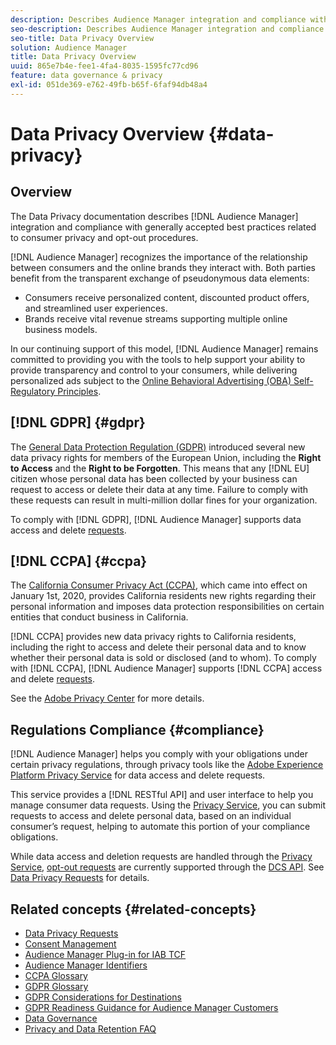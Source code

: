 ```yaml
---
description: Describes Audience Manager integration and compliance with generally accepted best practices related to consumer privacy and opt-out procedures.
seo-description: Describes Audience Manager integration and compliance with generally accepted best practices related to consumer privacy and opt-out procedures.
seo-title: Data Privacy Overview
solution: Audience Manager
title: Data Privacy Overview
uuid: 865e7b4e-fee1-4fa4-8035-1595fc77cd96
feature: data governance & privacy
exl-id: 051de369-e762-49fb-b65f-6faf94db48a4
---
```

# Data Privacy Overview {#data-privacy}

## Overview

The Data Privacy documentation describes [!DNL Audience Manager] integration and compliance with generally accepted best practices related to consumer privacy and opt-out procedures.

[!DNL Audience Manager] recognizes the importance of the relationship between consumers and the online brands they interact with. Both parties benefit from the transparent exchange of pseudonymous data elements:

* Consumers receive personalized content, discounted product offers, and streamlined user experiences.
* Brands receive vital revenue streams supporting multiple online business models.

In our continuing support of this model, [!DNL Audience Manager] remains committed to providing you with the tools to help support your ability to provide  transparency and control to your consumers, while delivering personalized ads subject to the [Online Behavioral Advertising (OBA) Self-Regulatory Principles](https://www.iab.com/news/self-regulatory-principles-for-online-behavioral-advertising/).

## [!DNL GDPR] {#gdpr}

The [General Data Protection Regulation (GDPR)](https://gdpr.eu/data-privacy/) introduced several new data privacy rights for members of the European Union, including the **Right to Access** and the **Right to be Forgotten**. This means that any [!DNL EU] citizen whose personal data has been collected by your business can request to access or delete their data at any time. Failure to comply with these requests can result in multi-million dollar fines for your organization.

To comply with [!DNL GDPR], [!DNL Audience Manager] supports data access and delete [requests](data-privacy-requests.md).

## [!DNL CCPA] {#ccpa}

The [California Consumer Privacy Act (CCPA)](https://www.caprivacy.org/about), which came into effect on January 1st, 2020, provides California residents new rights regarding their personal information and imposes data protection responsibilities on certain entities that conduct business in California.

[!DNL CCPA] provides new data privacy rights to California residents, including the right to access and delete their personal data and to know whether their personal data is sold or disclosed (and to whom). To comply with [!DNL CCPA], [!DNL Audience Manager] supports [!DNL CCPA] access and delete [requests](data-privacy-requests.md).

See the [Adobe Privacy Center](https://www.adobe.com/privacy/opt-out.html) for more details.

## Regulations Compliance {#compliance}

[!DNL Audience Manager] helps you comply with your obligations under certain privacy regulations, through privacy tools like the [Adobe Experience Platform Privacy Service](https://www.adobe.io/apis/experienceplatform/home/services/privacy-service.html) for data access and delete requests.

This service provides a [!DNL RESTful API] and user interface to help you manage consumer data requests. Using the [Privacy Service](https://www.adobe.io/apis/experienceplatform/home/services/privacy-service.html), you can submit requests to access and delete personal data, based on an individual consumer’s request, helping to automate this portion of your compliance obligations.

While data access and deletion requests are handled through the [Privacy Service](https://www.adobe.io/apis/experienceplatform/home/services/privacy-service.html), [opt-out requests](data-privacy-requests.md#opt-out-requests) are currently supported through the [DCS API](../../api/dcs-intro/dcs-api-reference/dcs-api-reference-overview.md). See [Data Privacy Requests](data-privacy-requests.md) for details.

## Related concepts {#related-concepts}

* [Data Privacy Requests](data-privacy-requests.md)
* [Consent Management](data-privacy-consent.md)
* [Audience Manager Plug-in for IAB TCF](aam-iab-plugin.md)
* [Audience Manager Identifiers](data-privacy-ids.md)
* [CCPA Glossary](aam-ccpa-glossary.md)
* [GDPR Glossary](aam-gdpr-glossary.md)
* [GDPR Considerations for Destinations](aam-gdpr-partners.md)
* [GDPR Readiness Guidance for Audience Manager Customers](aam-gdpr-readiness.md)
* [Data Governance](data-governance.md)
* [Privacy and Data Retention FAQ](../../faq/faq-privacy.md)
